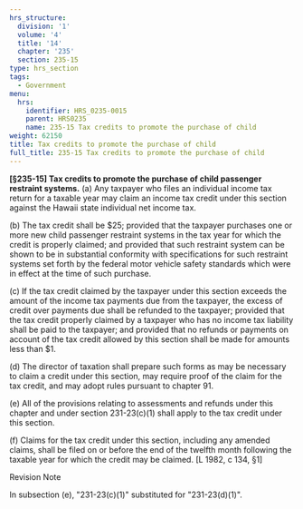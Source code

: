 ```yaml
---
hrs_structure:
  division: '1'
  volume: '4'
  title: '14'
  chapter: '235'
  section: 235-15
type: hrs_section
tags:
  - Government
menu:
  hrs:
    identifier: HRS_0235-0015
    parent: HRS0235
    name: 235-15 Tax credits to promote the purchase of child
weight: 62150
title: Tax credits to promote the purchase of child
full_title: 235-15 Tax credits to promote the purchase of child
---
```

**[§235-15] Tax credits to promote the purchase of child passenger restraint systems.** (a) Any taxpayer who files an individual income tax return for a taxable year may claim an income tax credit under this section against the Hawaii state individual net income tax.

(b) The tax credit shall be $25; provided that the taxpayer purchases one or more new child passenger restraint systems in the tax year for which the credit is properly claimed; and provided that such restraint system can be shown to be in substantial conformity with specifications for such restraint systems set forth by the federal motor vehicle safety standards which were in effect at the time of such purchase.

(c) If the tax credit claimed by the taxpayer under this section exceeds the amount of the income tax payments due from the taxpayer, the excess of credit over payments due shall be refunded to the taxpayer; provided that the tax credit properly claimed by a taxpayer who has no income tax liability shall be paid to the taxpayer; and provided that no refunds or payments on account of the tax credit allowed by this section shall be made for amounts less than $1.

(d) The director of taxation shall prepare such forms as may be necessary to claim a credit under this section, may require proof of the claim for the tax credit, and may adopt rules pursuant to chapter 91.

(e) All of the provisions relating to assessments and refunds under this chapter and under section 231-23(c)(1) shall apply to the tax credit under this section.

(f) Claims for the tax credit under this section, including any amended claims, shall be filed on or before the end of the twelfth month following the taxable year for which the credit may be claimed. [L 1982, c 134, §1]

Revision Note

In subsection (e), "231-23(c)(1)" substituted for "231-23(d)(1)".